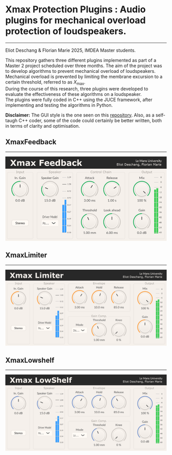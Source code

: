 # Xmax Protection Plugins : Audio plugins for mechanical overload protection of loudspeakers.
---
Eliot Deschang & Florian Marie 2025, IMDEA Master students.

This repository gathers three different plugins implemented as part of a Master 2 project scheduled over three months. The aim of the project was to develop algorithms to prevent mechanical overload of loudspeakers.  
Mechanical overload is prevented by limiting the membrane excursion to a certain threshold, referred to as $X_{\text{max}}$.  
During the course of this research, three plugins were developed to evaluate the effectiveness of these algorithms on a loudspeaker.  
The plugins were fully coded in C++ using the JUCE framework, after implementing and testing the algorithms in Python.

**Disclaimer:** The GUI style is the one seen on this [repository](https://github.com/TheAudioProgrammer/getting-started-book). Also, as a self-taugh C++ coder, some of the code could certainly be better written, both in terms of clarity and optimisation.


## XmaxFeedback
---
![XmaxFeedback plugin image](https://github.com/eliot-des/Xmax-Protection-Plugins/blob/main/readme/XmaxFeedback.png)

## XmaxLimiter
---
![XmaxLimiter plugin image](https://github.com/eliot-des/Xmax-Protection-Plugins/blob/main/readme/XmaxLimiter.png)

## XmaxLowshelf
---
![XmaxLowShelf plugin image](https://github.com/eliot-des/Xmax-Protection-Plugins/blob/main/readme/XmaxLowShelf.png)
